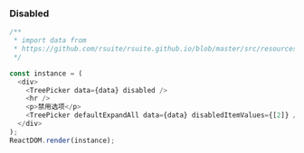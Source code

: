 ### Disabled

<!--start-code-->

```js
/**
 * import data from
 * https://github.com/rsuite/rsuite.github.io/blob/master/src/resources/data/city.js
 */

const instance = (
  <div>
    <TreePicker data={data} disabled />
    <hr />
    <p>禁用选项</p>
    <TreePicker defaultExpandAll data={data} disabledItemValues={[2]} />
  </div>
);
ReactDOM.render(instance);
```

<!--end-code-->
